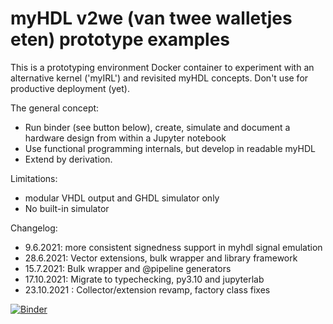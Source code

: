 # myHDL v2we (van twee walletjes eten) prototype examples

This is a prototyping environment Docker container to experiment with an alternative kernel ('myIRL') and revisited myHDL concepts.
Don't use for productive deployment (yet).

The general concept:
* Run binder (see button below), create, simulate and document a hardware design from within a Jupyter notebook
* Use functional programming internals, but develop in readable myHDL
* Extend by derivation.

Limitations:
* modular VHDL output and GHDL simulator only
* No built-in simulator

Changelog:
* 9.6.2021: more consistent signedness support in myhdl signal emulation
* 28.6.2021: Vector extensions, bulk wrapper and library framework
* 15.7.2021: Bulk wrapper and @pipeline generators
* 17.10.2021: Migrate to typechecking, py3.10 and jupyterlab
* 23.10.2021 : Collector/extension revamp, factory class fixes

[![Binder](https://mybinder.org/badge_logo.svg)](https://mybinder.org/v2/gh/hackfin/myhdl.v2we/yosys?urlpath=lab/tree/index.ipynb)
